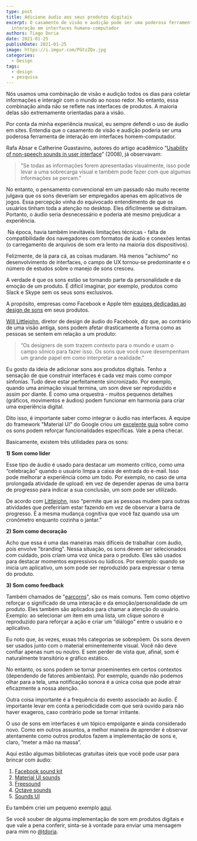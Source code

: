 ```yaml
---
type: post
title: Adicione áudio aos seus produtos digitais
excerpt: O casamento de visão e audição pode ser uma poderosa ferramenta de
  interação em interfaces humano-computador
authors: Tiago Doria
date: 2021-01-25
publishDate: 2021-01-25
image: https://i.imgur.com/PGtzZQv.jpg
categories:
  - Design
tags:
  - design
  - pesquisa
---
```

Nós usamos uma combinação de visão e audição todos os dias para coletar informações e interagir com o mundo ao nosso redor. No entanto, essa combinação ainda não se reflete nas interfaces de produtos. A maioria delas são extremamente orientadas para a visão.

Por conta da minha experiência musical, eu sempre defendi o uso de áudio em sites. Entendia que o casamento de visão e audição poderia ser uma poderosa ferramenta de interação em interfaces homem-computador.

Rafa Absar e Catherine Guastavino, autores do artigo acadêmico “[Usability of non-speech sounds in user interface](https://www.researchgate.net/publication/253209941_Usability_of_non-speech_sounds_in_user_interfaces)” (2008), já observavam:

> "Se todas as informações forem apresentadas visualmente, isso pode levar a uma sobrecarga visual e também pode fazer com que algumas informações se percam."

No entanto, o pensamento convencional em um passado não muito recente julgava que os sons deveriam ser empregados apenas em aplicativos de jogos. Essa percepção vinha do equivocado entendimento de que os usuários tinham toda a atenção no desktop. Eles dificilmente se distraíram. Portanto, o áudio seria desnecessário e poderia até mesmo prejudicar a experiência.

 Na época, havia também inevitáveis limitações técnicas - falta de compatibilidade dos navegadores com formatos de áudio e conexões lentas (o carregamento de arquivos de som era lento na maioria dos dispositivos).

Felizmente, de lá para cá, as coisas mudaram. Há menos "achismo" no desenvolvimento de interfaces, o campo de UX tornou-se predominante e o número de estudos sobre o manejo de sons cresceu.

A verdade é que os sons estão se tornando parte da personalidade e da emoção de um produto. É difícil imaginar, por exemplo, produtos como Slack e Skype sem os seus sons exclusivos.

A propósito, empresas como Facebook e Apple têm [equipes dedicadas ao design de sons](https://techcrunch.com/2014/08/26/facebook-acquires-a-sound-studio-to-help-power-its-app-factory/) em seus produtos.

[Will Littlejohn](https://www.berklee.edu/people/will-littlejohn), diretor de design de áudio do Facebook, diz que, ao contrário de uma visão antiga, sons podem afetar drasticamente a forma como as pessoas se sentem em relação a um produto:

> “Os designers de som trazem contexto para o mundo e usam o campo sônico para fazer isso. Os sons que você ouve desempenham um grande papel em como interpretar a realidade.”

Eu gosto da ideia de adicionar sons aos produtos digitais. Tenho a sensação de que construir interfaces é cada vez mais como compor sinfonias. Tudo deve estar perfeitamente sincronizado. Por exemplo, quando uma animação visual termina, um som deve ser reproduzido e assim por diante. É como uma orquestra - muitos pequenos detalhes (gráficos, movimentos e áudios) podem funcionar em harmonia para criar uma experiência digital.

Dito isso, é importante saber como integrar o áudio nas interfaces. A equipe do framework "Material UI" do Google criou um [excelente guia](https://material.io/design/sound/sound-resources.html) sobre como os sons podem reforçar funcionalidades específicas. Vale a pena checar.

Basicamente, existem três utilidades para os sons:

**1) Som como líder**

Esse tipo de áudio é usado ​​para destacar um momento crítico, como uma “celebração” quando o usuário limpa a caixa de entrada do e-mail. Isso pode melhorar a experiência como um todo. Por exemplo, no caso de uma prolongada atividade de upload: em vez de depender apenas de uma barra de progresso para indicar a sua conclusão, um som pode ser utilizado.

De acordo com [Littlejohn](https://medium.com/facebook-design/how-to-enhance-mobile-interactions-with-sound-design-3c3b30e98177), isso “permite que as pessoas mudem para outras atividades que prefeririam estar fazendo em vez de observar a barra de progresso. É a mesma mudança cognitiva que você faz quando usa um cronômetro enquanto cozinha o jantar.”

**2) Som como decoração**

Acho que essa é uma das maneiras mais difíceis de trabalhar com áudio, pois envolve "branding". Nessa situação, os sons devem ser selecionados com cuidado, pois criam uma voz única para o produto. Eles são usados ​​para destacar momentos expressivos ou lúdicos. Por exemplo: quando se inicia um aplicativo, um som pode ser reproduzido para expressar o tema do produto.

**3) Som como feedback**

Também chamados de "[earcorns](https://en.wikipedia.org/wiki/Earcon)", são os mais comuns. Tem como objetivo reforçar o significado de uma interação e da emoção/personalidade de um produto. Eles também são aplicados ​​para chamar a atenção do usuário. Exemplo: ao selecionar um item em uma lista, um clique sonoro é reproduzido para reforçar a ação e criar um “diálogo” entre o usuário e o aplicativo.

Eu noto que, às vezes, essas três categorias se sobrepõem. Os sons devem ser usados junto com o material eminentemente visual. Você não deve confiar apenas num ou noutro. E sem perder de vista que, afinal, som é naturalmente transitório e gráfico estático.

No entanto, os sons podem se tornar proeminentes em certos contextos (dependendo de fatores ambientais). Por exemplo, quando não podemos olhar para a tela, uma notificação sonora é a única coisa que pode atrair eficazmente a nossa atenção.

Outra coisa importante é a frequência do evento associado ao áudio. É importante levar em conta a periodicidade com que será ouvido para não haver exageros, caso contrário pode se tornar irritante. 

O uso de sons em interfaces é um tópico empolgante e ainda considerado novo. Como em outros assuntos, a melhor maneira de aprender é observar atentamente como outros produtos fazem a implementação de sons e, claro, “meter a mão na massa”.

Aqui estão algumas bibliotecas gratuitas úteis que você pode usar para brincar com áudio:

1. [Facebook sound kit](https://facebook.design/soundkit)
2. [Material UI sounds](https://material.io/design/sound/sound-resources.html#)
3. [Freesound](https://freesound.org/)
4. [Octave sounds](http://raisedbeaches.com/octave/)
5. [Sounds UI](https://uisounds.prototypr.io/)

Eu também criei um pequeno exemplo [aqui](https://ui-sounds.netlify.app/).

Se você souber de alguma implementação de som em produtos digitais e que vale a pena conferir, sinta-se à vontade para enviar uma mensagem para mim no [@tdoria](https://twitter.com/tdoria).